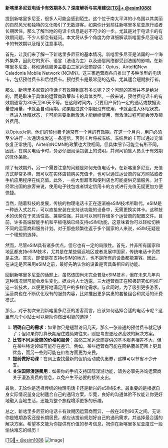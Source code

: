 **新喀里多尼亚电话卡有效期多久？深度解析与实用建议[[TG💪+ @esim1088](https://t.me/s/esim1088)]**

提到新喀里多尼亚，很多人可能会感到陌生。这个位于南太平洋的小岛国以其美丽的自然风光和独特的文化吸引了无数游客。如果你计划前往新喀里多尼亚旅行或者长期居住，那么了解当地的电话卡信息是必不可少的一步。尤其是对于电话卡的有效期问题，不少人都会有疑问。本文将从多个角度为你详细解读新喀里多尼亚电话卡的有效期以及相关注意事项。

首先，让我们来了解一下新喀里多尼亚的基本情况。新喀里多尼亚是法国的一个海外集体，因此它的货币、语言（法语为主）以及通信网络都受到法国的影响。在新喀里多尼亚，移动通信服务主要由三家运营商提供：Optus、Airtel和New Caledonia Mobile Network (NCMN)。这三家运营商各自推出了多种类型的电话卡，包括预付费卡和后付费卡。预付费卡是最常见的选择，尤其适合短期旅行者。

那么，新喀里多尼亚的电话卡有效期到底有多长呢？这个问题的答案并不是绝对的，而是取决于具体的运营商政策和卡的具体类型。一般来说，预付费电话卡的有效期通常为30天至90天不等。在这段时间内，只要用户保持一定的通话或数据流量使用量，卡就会自动续期。如果超过这个期限没有使用，卡就会进入休眠状态。一旦进入休眠状态，卡可能需要重新激活才能继续使用，而激活过程可能会涉及额外费用。

以Optus为例，他们的预付费卡通常有一个月的有效期。在这一个月内，用户必须至少进行一次通话或发送一条短信，否则卡片将被冻结。冻结后的卡可以通过充值恢复正常使用。Airtel和NCMN的政策也大致相同，但具体细节可能会有所不同。因此，在购买电话卡时，务必仔细阅读包装上的说明，并询问销售人员关于有效期的具体条款。

除了有效期外，另一个需要注意的问题是如何充值电话卡。在新喀里多尼亚，充值方式非常多样，既可以在实体店铺购买充值卡，也可以通过运营商的官方网站或者手机应用程序在线充值。此外，一些大型超市和便利店也可能提供充值服务。对于经常出国的旅客来说，使用电子钱包或者绑定信用卡的方式进行充值无疑更加方便快捷。

当然，随着科技的发展，传统的物理电话卡正在逐渐被eSIM技术所取代。eSIM是一种嵌入式芯片，可以直接安装在支持该功能的设备中，无需更换实体卡。这种技术的优势在于灵活性高、兼容性强，并且可以同时存储多个运营商的配置文件。目前，许多高端智能手机和平板电脑已经支持eSIM功能，这意味着你可以轻松切换不同的运营商和服务计划。对于那些频繁往返于多个国家的人来说，eSIM无疑是一个理想的选择。

然而，尽管eSIM具有诸多优点，但它也有一定的局限性。首先，并非所有国家和地区都支持eSIM技术，尤其是在某些偏远地区或者发展中国家，传统电话卡仍然是主流。其次，即使是在支持eSIM的地方，也不是所有的设备都能兼容。因此，在决定是否采用eSIM之前，最好先确认你的设备是否具备相应的功能。

回到新喀里多尼亚的话题上，虽然该国尚未完全普及eSIM技术，但在未来几年内这种情况很可能会发生变化。据业内人士透露，三大运营商正在积极研究如何推广这一新技术，以便更好地满足用户的多样化需求。与此同时，为了吸引更多游客，运营商也在不断优化现有的服务内容，比如推出更多实惠的套餐组合和灵活的计费模式。

那么，对于初次来到新喀里多尼亚的游客而言，应该如何选择合适的电话卡呢？这里有几个小贴士可以帮助你做出明智的选择：

1. **明确自己的需求**：如果你只是短暂访问几天，那么一张普通的预付费卡就足够了；但如果你打算长期居住或频繁往来，则应考虑更经济高效的解决方案。
2. **比较不同运营商的价格和服务**：虽然三家运营商提供的基本服务相差不大，但在某些特定领域可能存在差异。例如，某些运营商可能在网络覆盖范围上更具优势，而另一些则可能在价格方面更为亲民。
3. **提前做好功课**：在网上查找最新的促销活动或优惠券，这样可以节省不少开支。
4. **关注国际漫游费用**：如果你的手机支持国际漫游功能，请务必事先咨询运营商关于漫游资费的信息，以免产生不必要的额外支出。

最后，无论你是选择传统的物理电话卡还是新兴的eSIM技术，最重要的是根据自身实际情况量身定制适合自己的通讯方案。毕竟，良好的沟通体验不仅能让你更好地融入当地生活，还能为整个旅程增添更多的乐趣。

总之，新喀里多尼亚的电话卡有效期因运营商而异，一般在30到90天之间。无论你是短期游客还是长期居民，都应该提前规划好自己的通讯需求，并选择最合适的解决方案。希望本文能为你提供有价值的参考信息，祝你在新喀里多尼亚度过一段愉快难忘的经历！

[[TG💪+ @esim1088](https://t.me/s/esim1088) ![Image](https://i.postimg.cc/4NQfJmqS/Snipaste-2025-05-13-00-14-12.png)]